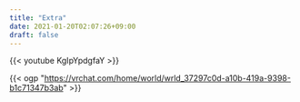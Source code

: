 ```yaml
---
title: "Extra"
date: 2021-01-20T02:07:26+09:00
draft: false
---
```



  {{< youtube KgIpYpdgfaY >}}

  {{< ogp "https://vrchat.com/home/world/wrld_37297c0d-a10b-419a-9398-b1c71347b3ab" >}}
  <!-- https://shindanmaker.com/1043899 -->
